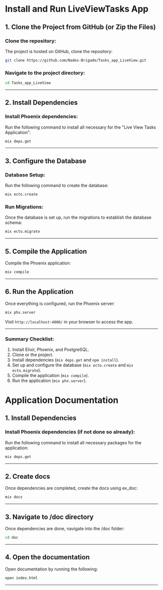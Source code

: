 # Install and Run LiveViewTasks App
## 1. Clone the Project from GitHub (or Zip the Files)

### Clone the repository:
The project is hosted on GitHub, clone the repository:
```bash
git clone https://github.com/Nades-Brigade/Tasks_app_LiveView.git
```

### Navigate to the project directory:
```bash
cd Tasks_app_LiveView
```

---

## 2. Install Dependencies

### Install Phoenix dependencies:
Run the following command to install all necessary for the "Live View Tasks Application":
```bash
mix deps.get
```

---

## 3. Configure the Database

### Database Setup:
Run the following command to create the database:
```bash
mix ecto.create
```

### Run Migrations:
Once the database is set up, run the migrations to establish the database schema:
```bash
mix ecto.migrate
```

---

## 5. Compile the Application

Compile the Phoenix application:
```bash
mix compile
```

---

## 6. Run the Application

Once everything is configured, run the Phoenix server:
```bash
mix phx.server
```

Visit `http://localhost:4000/` in your browser to access the app.

---

### Summary Checklist:

1. Install Elixir, Phoenix, and PostgreSQL.
2. Clone or the project.
3. Install dependencies (`mix deps.get` and `npm install`).
4. Set up and configure the database (`mix ecto.create` and `mix ecto.migrate`).
5. Compile the application (`mix compile`).
6. Run the application (`mix phx.server`).


# Application Documentation 
## 1. Install Dependencies

### Install Phoenix dependencies (if not done so already):
Run the following command to install all necessary packages for the application:
```bash
mix deps.get
```

---
## 2. Create docs

Once dependencies are completed, create the docs using ex_doc:
```bash
mix docs
```

---
## 3. Navigate to /doc directory

Once dependencies are done, navigate into the /doc folder:
```bash
cd doc
```

---
## 4. Open the documentation

Open documentation by running the following:
```bash
open index.html
```

---

